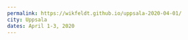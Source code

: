```yaml
---
permalink: https://wikfeldt.github.io/uppsala-2020-04-01/
city: Uppsala
dates: April 1-3, 2020
---
```

